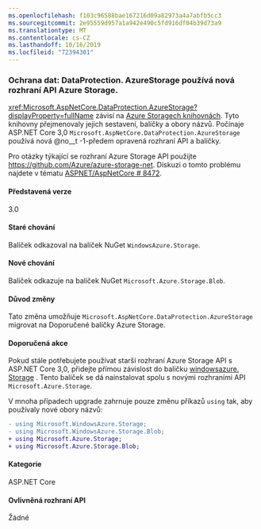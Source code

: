```yaml
---
ms.openlocfilehash: f103c96588bae167216d09a82973a4a7abfb5cc3
ms.sourcegitcommit: 2e95559d957a1a942e490c5fd916df04b39d73a9
ms.translationtype: MT
ms.contentlocale: cs-CZ
ms.lasthandoff: 10/16/2019
ms.locfileid: "72394301"
---
```

### <a name="data-protection-dataprotectionazurestorage-uses-new-azure-storage-apis"></a>Ochrana dat: DataProtection. AzureStorage používá nová rozhraní API Azure Storage.

<xref:Microsoft.AspNetCore.DataProtection.AzureStorage?displayProperty=fullName> závisí na [Azure Storagech knihovnách](https://github.com/Azure/azure-storage-net). Tyto knihovny přejmenovaly jejich sestavení, balíčky a obory názvů. Počínaje ASP.NET Core 3,0 `Microsoft.AspNetCore.DataProtection.AzureStorage` používá nová @no__t -1-předem opravená rozhraní API a balíčky.

Pro otázky týkající se rozhraní Azure Storage API použijte <https://github.com/Azure/azure-storage-net>. Diskuzi o tomto problému najdete v tématu [ASPNET/AspNetCore # 8472](https://github.com/aspnet/AspNetCore/issues/8472).

#### <a name="version-introduced"></a>Představená verze

3.0

#### <a name="old-behavior"></a>Staré chování

Balíček odkazoval na balíček NuGet `WindowsAzure.Storage`.

#### <a name="new-behavior"></a>Nové chování

Balíček odkazuje na balíček NuGet `Microsoft.Azure.Storage.Blob`.

#### <a name="reason-for-change"></a>Důvod změny

Tato změna umožňuje `Microsoft.AspNetCore.DataProtection.AzureStorage` migrovat na Doporučené balíčky Azure Storage.

#### <a name="recommended-action"></a>Doporučená akce

Pokud stále potřebujete používat starší rozhraní Azure Storage API s ASP.NET Core 3,0, přidejte přímou závislost do balíčku [windowsazure. Storage](https://www.nuget.org/packages/WindowsAzure.Storage/) . Tento balíček se dá nainstalovat spolu s novými rozhraními API `Microsoft.Azure.Storage`.

V mnoha případech upgrade zahrnuje pouze změnu příkazů `using` tak, aby používaly nové obory názvů:

```diff
- using Microsoft.WindowsAzure.Storage;
- using Microsoft.WindowsAzure.Storage.Blob;
+ using Microsoft.Azure.Storage;
+ using Microsoft.Azure.Storage.Blob;
```

#### <a name="category"></a>Kategorie

ASP.NET Core

#### <a name="affected-apis"></a>Ovlivněná rozhraní API

Žádné

<!-- 

#### Affected APIs

Not detectable via API analysis

-->
